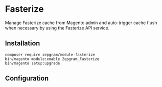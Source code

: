 # Fasterize #

Manage Fasterize cache from Magento admin and auto-trigger cache flush when necessary by using the Fasterize API service.

## Installation
```
composer require zepgram/module-fasterize
bin/magento module:enable Zepgram_Fasterize
bin/magento setup:upgrade
```

## Configuration
